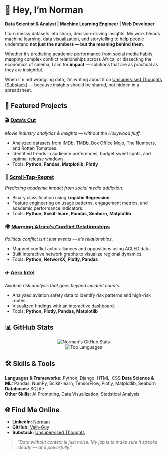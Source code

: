 # 👋 Hey, I’m Norman 
**Data Scientist & Analyst | Machine Learning Engineer | Web Developer**  

I turn messy datasets into sharp, decision-driving insights. My work blends machine learning, data visualization, and storytelling to help people understand **not just the numbers — but the meaning behind them**.  

Whether it’s predicting academic performance from social media habits, mapping complex conflict relationships across Africa, or dissecting the economics of cinema, I aim for **impact** — solutions that are as practical as they are insightful.  

When I’m not wrangling data, I’m writing about it on [Unsupervised Thoughts (Substack)](https://unsupervisedthoughts1.substack.com) — because insights should be shared, not hidden in a spreadsheet.  


## 🚀 Featured Projects  

### 🎬 [Data’s Cut](https://github.com/Vain-Guy/Data-s-Cut)  
*Movie industry analytics & insights — without the Hollywood fluff.*  
- Analyzed datasets from IMDb, TMDb, Box Office Mojo, The Numbers, and Rotten Tomatoes.  
- Identified trends in audience preferences, budget sweet spots, and optimal release windows.  
- Tools: **Python, Pandas, Matplotlib, Plotly**  


### 📱 [Scroll-Tap-Regret](https://github.com/Vain-Guy/Scroll-Tap-Regret)  
*Predicting academic impact from social media addiction.*  
- Binary classification using **Logistic Regression**.  
- Feature engineering on usage patterns, engagement metrics, and academic performance indicators.  
- Tools: **Python, Scikit-learn, Pandas, Seaborn, Matplotlib**  


### 🌍 [Mapping Africa’s Conflict Relationships](https://github.com/Vain-Guy/Mapping-Africa-s-Conflict-Relationships)  
*Political conflict isn’t just events — it’s relationships.*  
- Mapped conflict actor alliances and oppositions using ACLED data.  
- Built interactive network graphs to visualize regional dynamics.  
- Tools: **Python, NetworkX, Plotly, Pandas**  


### ✈️ [Aero Intel](https://github.com/Vain-Guy/Aero-Intel)  
*Aviation risk analysis that goes beyond incident counts.*  
- Analyzed aviation safety data to identify risk patterns and high-risk routes.  
- Visualized findings with an interactive dashboard.  
- Tools: **Python, Plotly, Pandas, Matplotlib**  


## 📊 GitHub Stats  

<div align="center">
  
![Norman's GitHub Stats](https://github-readme-stats.vercel.app/api?username=Vain-Guy&show_icons=true&hide_border=true&theme=dark&count_private=true)  
![Top Languages](https://github-readme-stats.vercel.app/api/top-langs/?username=Vain-Guy&layout=compact&theme=dark&hide_border=true&langs_count=10&hide=css,scss,html)  

</div>


## 🛠️ Skills & Tools  

**Languages & Frameworks:** Python, Django, HTML, CSS
**Data Science & ML:** Pandas, NumPy, Scikit-learn, TensorFlow, Plotly, Matplotlib, Seaborn  
**Databases:** SQLite  
**Other Skills:** AI Prompting, Data Visualization, Statistical Analysis


## 🌐 Find Me Online  

- **LinkedIn:** [Norman](https://www.linkedin.com/in/norman-mwapea-49502a264/)  
- **GitHub:** [Vain-Guy](https://github.com/Vain-Guy)  
- **Substack:** [Unsupervised Thoughts](https://unsupervisedthoughts1.substack.com)  



> *“Data without context is just noise. My job is to make sure it speaks clearly — and powerfully.”*
